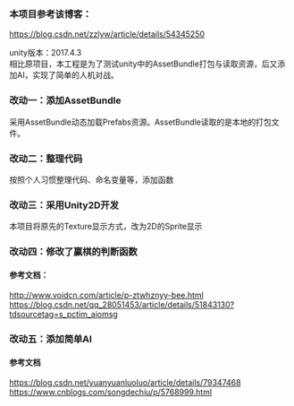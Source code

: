### 本项目参考该博客：
https://blog.csdn.net/zzlyw/article/details/54345250

unity版本：2017.4.3      
相比原项目，本工程是为了测试unity中的AssetBundle打包与读取资源，后又添加AI，实现了简单的人机对战。
### 改动一：添加AssetBundle
采用AssetBundle动态加载Prefabs资源。AssetBundle读取的是本地的打包文件。
### 改动二：整理代码
按照个人习惯整理代码、命名变量等，添加函数
### 改动三：采用Unity2D开发
本项目将原先的Texture显示方式，改为2D的Sprite显示
### 改动四：修改了赢棋的判断函数
#### 参考文档：
http://www.voidcn.com/article/p-ztwhznyy-bee.html   
https://blog.csdn.net/qq_28051453/article/details/51843130?tdsourcetag=s_pctim_aiomsg
### 改动五：添加简单AI
#### 参考文档
https://blog.csdn.net/yuanyuanluoluo/article/details/79347468  
https://www.cnblogs.com/songdechiu/p/5768999.html
